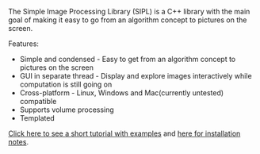 The Simple Image Processing Library (SIPL) is a C++ library with the main goal of making it easy to go from an algorithm concept to pictures on the screen.

Features:
* Simple and condensed - Easy to get from an algorithm concept to pictures on the screen
* GUI in separate thread - Display and explore images interactively while computation is still going on
* Cross-platform - Linux, Windows and Mac(currently untested) compatible
* Supports volume processing
* Templated

[Click here to see a short tutorial with examples](http://www.eriksmistad.no/simple-image-processing-library/#tutorial) and [here for installation notes](http://www.eriksmistad.no/simple-image-processing-library/#installation).

